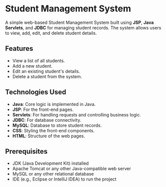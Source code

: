# Student Management System

A simple web-based Student Management System built using **JSP**, **Java Servlets**, and **JDBC** for managing student records. The system allows users to view, add, edit, and delete student details.

## Features

- View a list of all students.
- Add a new student.
- Edit an existing student's details.
- Delete a student from the system.

## Technologies Used

- **Java**: Core logic is implemented in Java.
- **JSP**: For the front-end pages.
- **Servlets**: For handling requests and controlling business logic.
- **JDBC**: For database connectivity.
- **MySQL**: Database to store student records.
- **CSS**: Styling the front-end components.
- **HTML**: Structure of the web pages.

## Prerequisites

- JDK (Java Development Kit) installed
- Apache Tomcat or any other Java-compatible web server
- MySQL or any other relational database
- IDE (e.g., Eclipse or IntelliJ IDEA) to run the project
